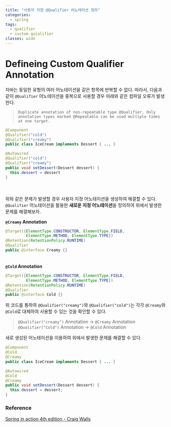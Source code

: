 ```yaml
---
title: "사용자 지정 @Qualifier 어노테이션 정의"
categories:
  - spring
tags:
  - qualifier
  - custom quialifier
classes: wide
---
```


# Defineing Custom Qualifier Annotation

자바는 동일한 유형의 여러 어노테이션을 같은 항목에 반복할 수 없다. 따라서, 다음과 같이 `@Qualifier` 어노테이션을 중복으로 사용할 경우 아래와 같은 컴파일 오류가 발생한다.

> `Duplicate annotation of non-repeatable type @Qualifier. Only annotation types marked @Repeatable can be used multiple times at one target.`

```java
@Component
@Qualifier("cold")
@Qualifier("creamy")
public class IceCream implements Dessert { ... }
```
```java
@Autowired
@Qualifier("cold")
@Qualifier("creamy")
public void setDessert(Dessert dessert) {
  this.dessert = dessert
}
```

　  

위와 같은 문제가 발생할 경우 사용자 지정 어노테이션을 생성하여 해결할 수 있다.  
`@Qualifier` 어노테이션을 활용한 **새로운 지정 어노테이션**을 정의하여 위에서 발생한 문제를 해결해보자.

**`@Creamy` Annotation**
```java
@Target({ElementType.CONSTRUCTOR, ElementType.FIELD, 
         ElementType.METHOD, ElementType.TYPE})
@Retention(RetentionPolicy.RUNTIME)
@Qualifier
public @interface Creamy {}
```
　  
**`@Cold` Annotation**
```java
@Target({ElementType.CONSTRUCTOR, ElementType.FIELD, 
         ElementType.METHOD, ElementType.TYPE})
@Retention(RetentionPolicy.RUNTIME)
@Qualifier
public @interface Cold {}
```


위 코드를 통하여 `@Qualifier("creamy")`와 `@Qualifier("cold")`는 각각 `@Creamy`와 `@Cold`로 대체하여 사용할 수 있는 것을 확인할 수 있다.

> `@Qualifier("creamy")` Annotation -> `@Creamy` Annotation  
> `@Qualifier("Cold")` Annotation -> `@Cold` Annotation  

새로 생성된 어노테이션을 이용하여 위에서 발생한 문제를 해결할 수 있다.

```java
@Component
@Cold
@Creamy
public class IceCream implements Dessert { ... }
```
```java
@Autowired
@Cold
@Creamy
public void setDessert(Dessert dessert) {
  this.dessert = dessert;
}
```

### Reference

[Spring in action 4th edition - Craig Walls](https://www.manning.com/books/spring-in-action-fourth-edition)

